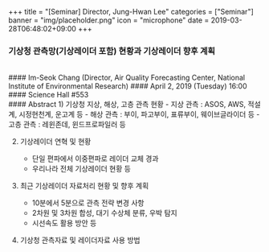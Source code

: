 +++
title = "[Seminar] Director, Jung-Hwan Lee"
categories = ["Seminar"]
banner = "img/placeholder.png"
icon = "microphone"
date = 2019-03-28T06:48:02+09:00
+++
### 기상청 관측망(기상레이더 포함) 현황과 기상레이더 향후 계획
<br>
#### Im-Seok Chang (Director, Air Quality Forecasting Center, National Institute of Environmental Research)
#### April 2, 2019 (Tuesday) 16:00
#### Science Hall #553
<br>
#### Abstract
1) 기상청 지상, 해상, 고층 관측 현황
   - 지상 관측 : ASOS, AWS, 적설계, 시정현천계, 운고계 등
   - 해상 관측 : 부이, 파고부이, 표류부이, 웨이브글라이더 등
   - 고층 관측 : 레윈존데, 윈드프로파일러 등

2) 기상레이더 연혁 및 현황
   - 단일 편파에서 이중편파로 레이더 교체 경과
   - 우리나라 전체 기상레이더 현황 등

3) 최근 기상레이더 자료처리 현황 및 향후 계획
   - 10분에서 5분으로 관측 전략 변경 사항
   - 2차원 및 3차원 합성, 대기 수상체 분류, 우박 탐지
   - 시선속도 활용 방안 등

4) 기상청 관측자료 및 레이더자료 사용 방법
